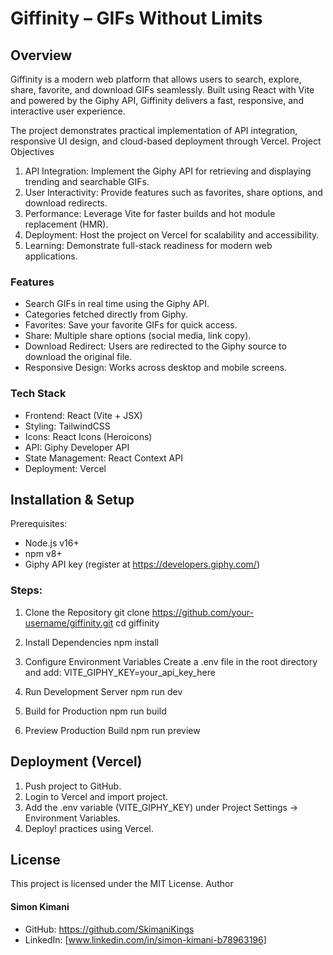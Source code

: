 # Giffinity – GIFs Without Limits

## Overview
Giffinity is a modern web platform that allows users to search, explore, share, favorite, and download GIFs seamlessly. Built using React with Vite and powered by the Giphy API, Giffinity delivers a fast, responsive, and interactive user experience.

The project demonstrates practical implementation of API integration, responsive UI design, and cloud-based deployment through Vercel.
Project Objectives
1. API Integration: Implement the Giphy API for retrieving and displaying trending and searchable GIFs.
2. User Interactivity: Provide features such as favorites, share options, and download redirects.
3. Performance: Leverage Vite for faster builds and hot module replacement (HMR).
4. Deployment: Host the project on Vercel for scalability and accessibility.
5. Learning: Demonstrate full-stack readiness for modern web applications.

### Features
- Search GIFs in real time using the Giphy API.
- Categories fetched directly from Giphy.
- Favorites: Save your favorite GIFs for quick access.
- Share: Multiple share options (social media, link copy).
- Download Redirect: Users are redirected to the Giphy source to download the original file.
- Responsive Design: Works across desktop and mobile screens.
### Tech Stack
- Frontend: React (Vite + JSX)
- Styling: TailwindCSS
- Icons: React Icons (Heroicons)
- API: Giphy Developer API
- State Management: React Context API
- Deployment: Vercel

## Installation & Setup
Prerequisites:
- Node.js v16+
- npm v8+
- Giphy API key (register at https://developers.giphy.com/)

### Steps:
1. Clone the Repository
   git clone https://github.com/your-username/giffinity.git
   cd giffinity

2. Install Dependencies
   npm install

3. Configure Environment Variables
   Create a .env file in the root directory and add:
   VITE_GIPHY_KEY=your_api_key_here

4. Run Development Server
   npm run dev

5. Build for Production
   npm run build

6. Preview Production Build
   npm run preview
## Deployment (Vercel)
1. Push project to GitHub.
2. Login to Vercel and import project.
3. Add the .env variable (VITE_GIPHY_KEY) under Project Settings → Environment Variables.
4. Deploy!
practices using Vercel.

## License
This project is licensed under the MIT License.
Author
#### Simon Kimani
- GitHub: https://github.com/SkimaniKings
- LinkedIn: [www.linkedin.com/in/simon-kimani-b78963196]

